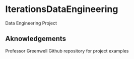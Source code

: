 # IterationsDataEngineering

Data Engineering Project

## Aknowledgements
Professor Greenwell 
Github repository for project examples

